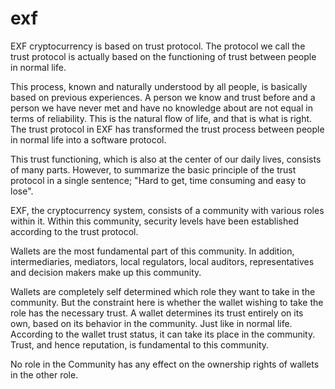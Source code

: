 # exf
EXF cryptocurrency is based on trust protocol. The protocol we call the trust protocol is actually based on the functioning of trust between people in normal life.

This process, known and naturally understood by all people, is basically based on previous experiences. A person we know and trust before and a person we have never met and have no knowledge about are not equal in terms of reliability. This is the natural flow of life, and that is what is right. The trust protocol in EXF has transformed the trust process between people in normal life into a software protocol.

This trust functioning, which is also at the center of our daily lives, consists of many parts. However, to summarize the basic principle of the trust protocol in a single sentence; "Hard to get, time consuming and easy to lose".

EXF, the cryptocurrency system, consists of a community with various roles within it. Within this community, security levels have been established according to the trust protocol.

Wallets are the most fundamental part of this community. In addition, intermediaries, mediators, local regulators, local auditors, representatives and decision makers make up this community.

Wallets are completely self determined which role they want to take in the community. But the constraint here is whether the wallet wishing to take the role has the necessary trust. A wallet determines its trust entirely on its own, based on its behavior in the community. Just like in normal life. According to the wallet trust status, it can take its place in the community. Trust, and hence reputation, is fundamental to this community.

No role in the Community has any effect on the ownership rights of wallets in the other role.
